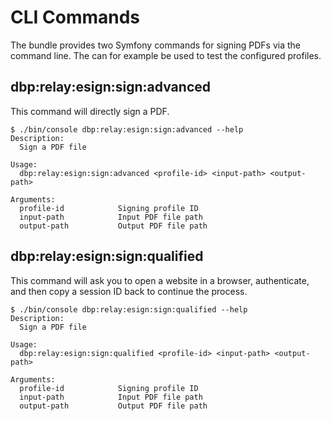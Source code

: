 # CLI Commands

The bundle provides two Symfony commands for signing PDFs via the command line.
The can for example be used to test the configured profiles.

## dbp:relay:esign:sign:advanced

This command will directly sign a PDF.

```console
$ ./bin/console dbp:relay:esign:sign:advanced --help
Description:
  Sign a PDF file

Usage:
  dbp:relay:esign:sign:advanced <profile-id> <input-path> <output-path>

Arguments:
  profile-id            Signing profile ID
  input-path            Input PDF file path
  output-path           Output PDF file path
```

## dbp:relay:esign:sign:qualified

This command will ask you to open a website in a browser, authenticate, and then
copy a session ID back to continue the process.

```console
$ ./bin/console dbp:relay:esign:sign:qualified --help
Description:
  Sign a PDF file

Usage:
  dbp:relay:esign:sign:qualified <profile-id> <input-path> <output-path>

Arguments:
  profile-id            Signing profile ID
  input-path            Input PDF file path
  output-path           Output PDF file path
```
